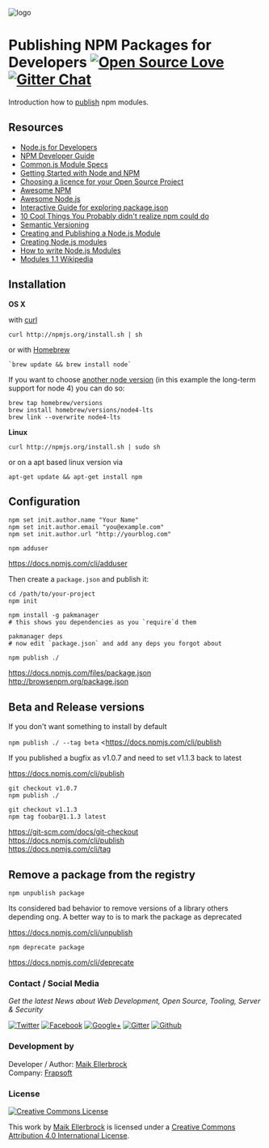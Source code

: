 ![logo](https://github.frapsoft.com/top/npm-logo.png)

# Publishing NPM Packages for Developers [![Open Source Love](https://badges.frapsoft.com/os/v1/open-source.svg?v=102)](https://github.com/ellerbrock/open-source-badge/) [![Gitter Chat](https://badges.gitter.im/frapsoft/frapsoft.svg)](https://gitter.im/frapsoft/frapsoft/)

Introduction how to [publish](https://docs.npmjs.com/getting-started/publishing-npm-packages) npm modules.

## Resources

- [Node.js for Developers](https://github.com/ellerbrock/node.js-for-developers)
- [NPM Developer Guide](https://docs.npmjs.com/misc/developers)
- [Common.js Module Specs](http://www.commonjs.org/specs/modules/1.0/)
- [Getting Started with Node and NPM](https://github.com/Microsoft/nodejs-guidelines/blob/master/getting-started.md)
- [Choosing a licence for your Open Source Project](https://github.com/ellerbrock/tutorial-choosing-open-source-licence)
- [Awesome NPM](https://github.com/sindresorhus/awesome-npm)
- [Awesome Node.js](https://github.com/sindresorhus/awesome-nodejs)
- [Interactive Guide for exploring package.json](http://browsenpm.org/package.json)
- [10 Cool Things You Probably didn't realize npm could do](http://blog.izs.me/post/1675072029/10-cool-things-you-probably-didnt-realize-npm-could-do)
- [Semantic Versioning](http://semver.org/)
- [Creating and Publishing a Node.js Module](https://quickleft.com/blog/creating-and-publishing-a-node-js-module/)
- [Creating Node.js modules](https://docs.npmjs.com/getting-started/creating-node-modules)
- [How to write Node.js Modules](http://www.hacksparrow.com/how-to-write-node-js-modules.html)
- [Modules 1.1 Wikipedia](http://wiki.commonjs.org/wiki/Modules/1.1)

## Installation

**OS X**

with [curl](https://curl.haxx.se/)

```
curl http://npmjs.org/install.sh | sh
```

or with [Homebrew](http://brew.sh/)

```
`brew update && brew install node`
```

If you want to choose [another node version](https://github.com/Homebrew/homebrew-versions) (in this example the long-term support for node 4) you can do so:

```
brew tap homebrew/versions
brew install homebrew/versions/node4-lts
brew link --overwrite node4-lts
```

**Linux**

```
curl http://npmjs.org/install.sh | sudo sh
```

or on a apt based linux version via

```
apt-get update && apt-get install npm
```

## Configuration

```
npm set init.author.name "Your Name"
npm set init.author.email "you@example.com"
npm set init.author.url "http://yourblog.com"

npm adduser
```

<https://docs.npmjs.com/cli/adduser>

Then create a `package.json` and publish it:

```
cd /path/to/your-project
npm init

npm install -g pakmanager
# this shows you dependencies as you `require`d them

pakmanager deps
# now edit `package.json` and add any deps you forgot about

npm publish ./
```

<https://docs.npmjs.com/files/package.json><br>
<http://browsenpm.org/package.json>

## Beta and Release versions

If you don't want something to install by default

`npm publish ./ --tag beta` <<https://docs.npmjs.com/cli/publish>

If you published a bugfix as v1.0.7 and need to set v1.1.3 back to latest

<https://docs.npmjs.com/cli/publish>

```
git checkout v1.0.7
npm publish ./

git checkout v1.1.3
npm tag foobar@1.1.3 latest
```

<https://git-scm.com/docs/git-checkout><br>
<https://docs.npmjs.com/cli/publish><br>
<https://docs.npmjs.com/cli/tag>

## Remove a package from the registry

`npm unpublish package`

Its considered bad behavior to remove versions of a library others depending ong. A better way to is to mark the package as deprecated

<https://docs.npmjs.com/cli/unpublish>

`npm deprecate package`

<https://docs.npmjs.com/cli/deprecate>

### Contact / Social Media

*Get the latest News about Web Development, Open Source, Tooling, Server & Security*

[![Twitter](https://github.frapsoft.com/social/twitter.png)](https://twitter.com/frapsoft/)
[![Facebook](https://github.frapsoft.com/social/facebook.png)](https://www.facebook.com/frapsoft/)
[![Google+](https://github.frapsoft.com/social/google-plus.png)](https://plus.google.com/116540931335841862774)
[![Gitter](https://github.frapsoft.com/social/gitter.png)](https://gitter.im/frapsoft/frapsoft/)
[![Github](https://github.frapsoft.com/social/github.png)](https://github.com/ellerbrock/)

### Development by 

Developer / Author: [Maik Ellerbrock](https://github.com/ellerbrock/)  
Company: [Frapsoft](https://github.com/frapsoft/)


### License 

<a rel="license" href="http://creativecommons.org/licenses/by/4.0/"><img alt="Creative Commons License" style="border-width:0" src="https://i.creativecommons.org/l/by/4.0/88x31.png" /></a><br />

This work by <a xmlns:cc="http://creativecommons.org/ns#" href="https://github.com/ellerbrock/" property="cc:attributionName" rel="cc:attributionURL">Maik Ellerbrock</a> is licensed under a <a rel="license" href="http://creativecommons.org/licenses/by/4.0/">Creative Commons Attribution 4.0 International License</a>.